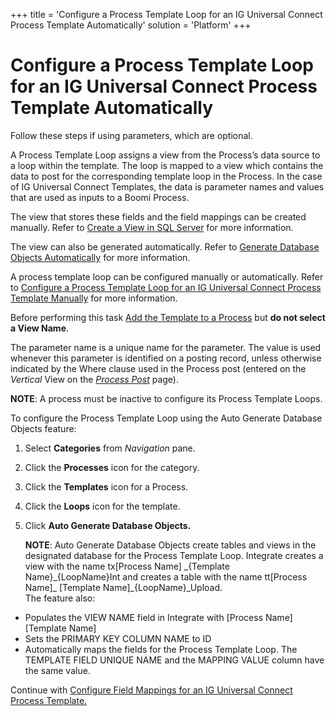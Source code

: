 +++
title = 'Configure a Process Template Loop for an IG Universal Connect Process Template Automatically'
solution = 'Platform'
+++

# Configure a Process Template Loop for an IG Universal Connect Process Template Automatically

Follow these steps if using parameters, which are optional.

A Process Template Loop assigns a view from the Process’s data source to
a loop within the template. The loop is mapped to a view which contains
the data to post for the corresponding template loop in the Process. In
the case of IG Universal Connect Templates, the data is parameter names
and values that are used as inputs to a Boomi Process.

The view that stores these fields and the field mappings can be created
manually. Refer to [Create a View in SQL
Server](../Integrate/Use_Cases/Create_a_View_in_SQL_Server) for more
information.

The view can also be generated automatically. Refer to [Generate
Database Objects
Automatically](../Integrate/Use_Cases/Generate_Database_Objects_Automatically)
for more information.

A process template loop can be configured manually or automatically.
Refer to [Configure a Process Template Loop for an IG Universal Connect
Process Template
Manually](Configure%20a%20Process%20Template%20Loop%20for%20an%20IG%20Universal%20Connect%20Process%20Template%20Manually)
for more information.

Before performing this task [Add the Template to a
Process](Add%20the%20Template%20to%20a%20Process%20IGUC) but
<span style="font-weight: bold;">do not select a View Name</span>.

The parameter name is a unique name for the parameter. The value is used
whenever this parameter is identified on a posting record, unless
otherwise indicated by the Where clause used in the Process post
(entered on the <span style="font-style: italic;">Vertical</span> View
on the <span style="font-style: italic;">[Process
Post](../Integrate/Page_Desc/Process_Post_H)</span> page).

<span style="font-weight: bold;">NOTE</span>: A process must be inactive
to configure its Process Template Loops.

To configure the Process Template Loop using the Auto Generate Database
Objects feature:

1.  Select <span style="font-weight: bold;">Categories</span> from
    <span style="font-style: italic;">Navigation</span> pane.

2.  Click the <span style="font-weight: bold;">Processes</span> icon for
    the category.

3.  Click the <span style="font-weight: bold;">Templates</span> icon for
    a Process.

4.  Click the <span style="font-weight: bold;">Loops</span> icon for the
    template.

5.  Click <span style="font-weight: bold;">Auto Generate Database
    Objects.</span>
    
    <span style="font-weight: bold;">NOTE</span>: Auto Generate Database
    Objects create tables and views in the designated database for the
    Process Template Loop. Integrate creates a view with the name
    tx\[Process Name\] \_{Template Name}\_{LoopName}Int and creates a
    table with the name tt\[Process Name\]\_ \[Template
    Name\]\_{LoopName}\_Upload.  
    The feature also:

<!-- end list -->

  - Populates the VIEW NAME field in Integrate with \[Process Name\]
    \[Template Name\]
  - Sets the PRIMARY KEY COLUMN NAME to ID
  - Automatically maps the fields for the Process Template Loop. The
    TEMPLATE FIELD UNIQUE NAME and the MAPPING VALUE column have the
    same value.

Continue with [Configure Field Mappings for an IG Universal Connect
Process
Template.](Configure%20Field%20Mappings%20for%20an%20IG%20Universal%20Connect%20Template)
